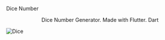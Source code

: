 Dice Number
<p align="center">Dice Number Generator. Made with Flutter. Dart</p>
<p align="center">

![Dice](https://user-images.githubusercontent.com/44578997/113497461-a25d7480-952e-11eb-9e2a-713cd0acb19e.png)
